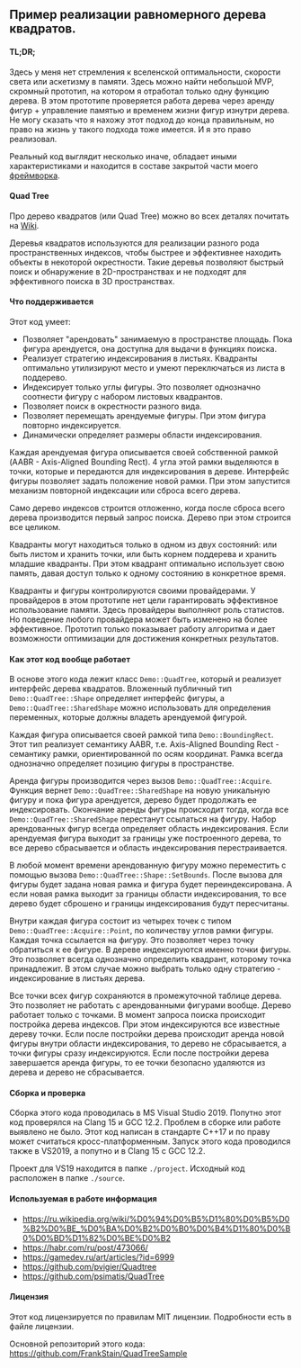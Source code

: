 ## Пример реализации равномерного дерева квадратов.


#### TL;DR;

Здесь у меня нет стремления к вселенской оптимальности, скорости света или аскетизму в памяти.
Здесь можно найти небольшой MVP, скромный прототип, на котором я отработал только одну функцию дерева.
В этом прототипе проверяется работа дерева через аренду фигур + управление памятью и временем жизни фигур изнутри дерева.
Не могу сказать что я нахожу этот подход до конца правильным, но право на жизнь у такого подхода тоже имеется.
И я это право реализовал.

Реальный код выглядит несколько иначе, обладает иными характеристиками и находится в составе закрытой части моего [фреймворка](https://github.com/black-io).


#### Quad Tree

Про дерево квадратов (или Quad Tree) можно во всех деталях почитать на [Wiki](https://ru.wikipedia.org/wiki/%D0%94%D0%B5%D1%80%D0%B5%D0%B2%D0%BE_%D0%BA%D0%B2%D0%B0%D0%B4%D1%80%D0%B0%D0%BD%D1%82%D0%BE%D0%B2).

Деревья квадратов используются для реализации разного рода пространственных индексов, чтобы быстрее и эффективнее находить объекты в некоторой окрестности.
Такие деревья позволяют быстрый поиск и обнаружение в 2D-пространствах и не подходят для эффективного поиска в 3D пространствах.


#### Что поддерживается

Этот код умеет:

- Позволяет "арендовать" занимаемую в пространстве площадь. Пока фигура арендуется, она доступна для выдачи в функциях поиска.
- Реализует стратегию индексирования в листьях. Квадранты оптимально утилизируют место и умеют переключаться из листа в поддерево.
- Индексирует только углы фигуры. Это позволяет однозначно соотнести фигуру с набором листовых квадрантов.
- Позволяет поиск в окрестности разного вида.
- Позволяет перемещать арендуемые фигуры. При этом фигура повторно индексируется.
- Динамически определяет размеры области индексирования.

Каждая арендуемая фигура описывается своей собственной рамкой (AABR - Axis-Aligned Bounding Rect). 4 угла этой рамки выделяются в точки, которые и передаются для
индексирования в дереве. Интерфейс фигуры позволяет задать положение новой рамки. При этом запустится механизм повторной индексации или сброса всего дерева.

Само дерево индексов строится отложенно, когда после сброса всего дерева производится первый запрос поиска. Дерево при этом строится все целиком.

Квадранты могут находиться только в одном из двух состояний: или быть листом и хранить точки, или быть корнем поддерева и хранить младшие квадранты.
При этом квадрант оптимально использует свою память, давая доступ только к одному состоянию в конкретное время.

Квадранты и фигуры контролируются своими провайдерами. У провайдеров в этом прототипе нет цели гарантировать эффективное использование памяти.
Здесь провайдеры выполняют роль статистов. Но поведение любого провайдера может быть изменено на более эффективное.
Прототип только показывает работу алгоритма и дает возможности оптимизации для достижения конкретных результатов.


#### Как этот код вообще работает

В основе этого кода лежит класс `Demo::QuadTree`, который и реализует интерфейс дерева квадратов.
Вложенный публичный тип `Demo::QuadTree::Shape` определяет интерфейс фигуры, а `Demo::QuadTree::SharedShape` можно использовать для определения переменных,
которые должны владеть арендуемой фигурой.

Каждая фигура описывается своей рамкой типа `Demo::BoundingRect`. Этот тип реализует семантику AABR, т.е. Axis-Aligned Bounding Rect - семантику рамки, 
ориентированной по осям координат. Рамка всегда однозначно определяет позицию фигуры в пространстве.


Аренда фигуры производится через вызов `Demo::QuadTree::Acquire`. Функция вернет `Demo::QuadTree::SharedShape` на новую уникальную фигуру и пока фигура
арендуется, дерево будет продолжать ее индексировать. Окончание аренды фигуры происходит тогда, когда все `Demo::QuadTree::SharedShape` перестанут ссылаться 
на фигуру.
Набор арендованных фигур всегда определяет область индексирования. Если арендуемая фигура выходит за границы уже построенного дерева, то все дерево сбрасывается и
область индексирования перестраивается.

В любой момент времени арендованную фигуру можно переместить с помощью вызова `Demo::QuadTree::Shape::SetBounds`. После вызова для фигуры будет задана новая 
рамка и фигура будет переиндексирована. А если новая рамка выходит за границы области индексирования, то все дерево будет сброшено и границы индексирования будут
пересчитаны.


Внутри каждая фигура состоит из четырех точек с типом `Demo::QuadTree::Acquire::Point`, по количеству углов рамки фигуры. Каждая точка ссылается на фигуру. 
Это позволяет через точку обратиться к ее фигуре. В дереве индексируются именно точки фигуры. Это позволяет всегда однозначно определить квадрант, которому точка 
принадлежит. В этом случае можно выбрать только одну стратегию - индексирование в листьях дерева.

Все точки всех фигур сохраняются в промежуточной таблице дерева. Это позволяет не работать с арендованными фигурами вообще. Дерево работает только с точками.
В момент запроса поиска происходит постройка дерева индексов. При этом индексируются все известные дереву точки.
Если после постройки дерева происходит аренда новой фигуры внутри области индексирования, то дерево не сбрасывается, а точки фигуры сразу индексируются.
Если после постройки дерева завершается аренда фигуры, то ее точки безопасно удаляются из дерева и дерево не сбрасывается.


#### Сборка и проверка

Сборка этого кода проводилась в MS Visual Studio 2019. Попутно этот код проверялся на Clang 15 и GCC 12.2.
Проблем в сборке или работе выявлено не было. Этот код написан в стандарте C++17 и по праву может считаться кросс-платформенным.
Запуск этого кода проводился также в VS2019, а попутно и в Clang 15 с GCC 12.2.

Проект для VS19 находится в папке `./project`. Исходный код расположен в папке `./source`.


#### Используемая в работе информация

- https://ru.wikipedia.org/wiki/%D0%94%D0%B5%D1%80%D0%B5%D0%B2%D0%BE_%D0%BA%D0%B2%D0%B0%D0%B4%D1%80%D0%B0%D0%BD%D1%82%D0%BE%D0%B2
- https://habr.com/ru/post/473066/
- https://gamedev.ru/art/articles/?id=6999
- https://github.com/pvigier/Quadtree
- https://github.com/psimatis/QuadTree

#### Лицензия

Этот код лицензируется по правилам MIT лицензии. Подробности есть в файле лицензии.

Основной репозиторий этого кода: https://github.com/FrankStain/QuadTreeSample
